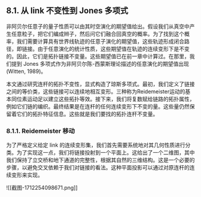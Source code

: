 
## 8.1. 从 link 不变性到 Jones 多项式

非阿贝尔任意子的量子性质可以由其时空演化的期望值给出。假设我们从真空中产生任意粒子，把它们编成辫子，然后问它们融合回真空的概率。为了找到这个概率，我们需要计算具有世界线轨迹的任意子演化的期望值，这些轨迹形成闭合路径，即链接。由于任意演化的统计性质，这些期望值在轨迹的连续变形下是不变的。因此，它们是拓扑链接不变量。这些期望值已在前一章中计算过。在那里，我们提到 Jones 多项式作为非阿贝尔陈-西蒙斯理论描述的任意演化的期望值出现(Witten, 1989)。

本文通过研究连杆的拓扑不变性，显式构造了琼斯多项式。最初，我们定义了链接之间的等价类，这些链接可以连续地相互变形。三种称为Reidemeister运动的基本同位素运动足以建立这些拓扑等效。接下来，我们将复数赋给链路的拓扑属性，例如它们链的编织。最终结果是在连杆的任何连续变形下不变的量。这些量仍然保留着它们的拓扑特征信息。这些就是我们要找的拓扑连杆不变量。

### 8.1.1. Reidemeister 移动

为了严格定义给定 link 的连续变形集，我们首先需要系统地对其几何性质进行分类。为了实现这一点，我们将链接投射到一个平面上。这给出了一个二维图，其中我们保持了立交桥和地下通道的完整性，根据其自然的三维结构。这是一个必要的步骤，以避免交叉依赖于我们对链接的看法。这种平面投影可以通过对原连杆的连续变形来实现。

![[截图-1712254098671.png]]
